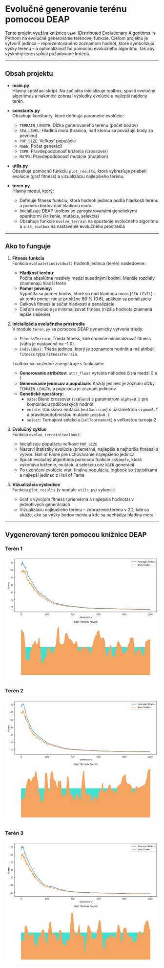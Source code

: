 # Evolučné generovanie terénu pomocou DEAP

Tento projekt využíva knižnicu `DEAP` (Distributed Evolutionary Algorithms in Python) na evolučné generovanie terénovej funkcie. Cieľom projektu je vytvoriť jedinca – reprezentovaného zoznamom hodnôt, ktoré symbolizujú výšky terénu – a optimalizovať ho pomocou evolučného algoritmu, tak aby výsledný terén spĺňal požadované kritériá.

---

## Obsah projektu

- **main.py**  
  Hlavný spúšťací skript. Na začiatku inicializuje toolbox, spustí evolučný algoritmus a nakoniec zobrazí výsledky evolúcie a najlepší nájdený terén.

- **constants.py**  
  Obsahuje konštanty, ktoré definujú parametre evolúcie:
  - `TERRAIN_LENGTH`: Dĺžka generovaného terénu (počet bodov)
  - `SEA_LEVEL`: Hladina mora (hranica, nad ktorou sa považujú body za pevninu)
  - `POP_SIZE`: Veľkosť populácie
  - `NGEN`: Počet generácií
  - `CXPB`: Pravdepodobnosť kríženia (crossover)
  - `MUTPB`: Pravdepodobnosť mutácie (mutation)

- **utils.py**  
  Obsahuje pomocnú funkciu `plot_results`, ktorá vykresľuje priebeh evolúcie (graf fitness) a vizualizáciu najlepšieho terénu.

- **teren.py**  
  Hlavný modul, ktorý:
  - Definuje fitness funkciu, ktorá hodnotí jedinca podľa hladkosti terénu a pomeru bodov nad hladinou mora
  - Inicializuje DEAP toolbox so zaregistrovanými genetickými operátormi (kríženie, mutácia, selekcia)
  - Obsahuje funkcie `evolve_terrain` na spustenie evolučného algoritmu a `init_toolbox` na nastavenie evolučného prostredia

---

## Ako to funguje

1. **Fitness funkcia**  
   Funkcia `evaluate(individual)` hodnotí jedinca (terén) nasledovne:
   - **Hladkosť terénu:**  
     Počíta absolútne rozdiely medzi susednými bodmi. Menšie rozdiely znamenajú hladší terén
   - **Pomer pevniny:**  
     Vypočíta sa pomer bodov, ktoré sú nad hladinou mora (`SEA_LEVEL`) - ak tento pomer nie je približne 60 % (0.6), aplikuje sa penalizácia
   - Celková fitness je súčet hladkosti a penalizácie
   - Cieľom evolúcie je minimalizovať fitness (nižšia hodnota znamená lepšie riešenie)

2. **Inicializácia evolučného prostredia**  
   V module `teren.py` sa pomocou DEAP dynamicky vytvoria triedy:
   - `FitnessTerrain`: Trieda fitness, kde chceme minimalizovať fitness (váha je nastavená na -1.0).
   - `Individual`: Trieda jedinca, ktorý je zoznamom hodnôt a má atribút `fitness` typu `FitnessTerrain`.
   
   Toolbox sa následne zaregistruje s funkciami:
   - **Generovanie atribútov:** `attr_float` vytvára náhodné čísla medzi 0 a 1
   - **Generovanie jedincov a populácie:** Každý jedinec je zoznam dĺžky `TERRAIN_LENGTH`, a populácia je zoznam jedincov
   - **Genetické operátory:**  
     - `mate`: Blend crossover (`cxBlend`) s parametrom `alpha=0.5` pre kombináciu rodičovských hodnôt
     - `mutate`: Gaussova mutácia (`mutGaussian`) s parametrom `sigma=0.1` a pravdepodobnosťou mutácie `indpb=0.1`
     - `select`: Turnajová selekcia (`selTournament`) s veľkosťou turnaja 2

3. **Evolučný cyklus**  
   Funkcia `evolve_terrain(toolbox)`:
   - Inicializuje populáciu veľkosti `POP_SIZE`
   - Nastaví štatistiky evolúcie (priemerná, najlepšia a najhoršia fitness) a vytvorí Hall of Fame pre uchovávanie najlepšieho jedinca
   - Spustí evolučný algoritmus pomocou funkcie `eaSimple`, ktorá vykonáva kríženie, mutáciu a selekciu cez `NGEN` generácií
   - Po ukončení evolúcie vráti finálnu populáciu, logbook so štatistikami a najlepší jedinec z Hall of Fame

4. **Vizualizácia výsledkov**  
   Funkcia `plot_results` (v module `utils.py`) vykreslí:
   - Graf s vývojom fitness (priemerná a najlepšia hodnota) v jednotlivých generáciách
   - Vizualizáciu najlepšieho terénu – zobrazenie terénu v 2D, kde sa ukáže, ako sa výšky bodov menia a kde sa nachádza hladina mora

---

## Vygenerovaný terén pomocou knižnice DEAP

### Terén 1

![Terrain 1](../../imgs_for_readme/terain/terrain0.png)

### Terén 2

![Terrain 2](../../imgs_for_readme/terain/terrain1.png)

### Terén 3

![Terrain 3](../../imgs_for_readme/terain/terrain2.png)